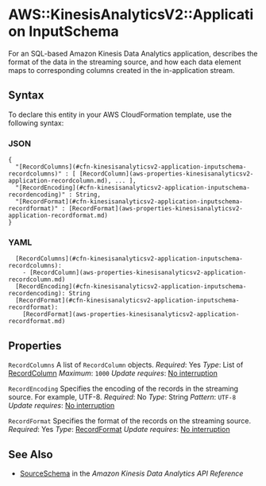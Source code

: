 # AWS::KinesisAnalyticsV2::Application InputSchema<a name="aws-properties-kinesisanalyticsv2-application-inputschema"></a>

For an SQL\-based Amazon Kinesis Data Analytics application, describes the format of the data in the streaming source, and how each data element maps to corresponding columns created in the in\-application stream\.

## Syntax<a name="aws-properties-kinesisanalyticsv2-application-inputschema-syntax"></a>

To declare this entity in your AWS CloudFormation template, use the following syntax:

### JSON<a name="aws-properties-kinesisanalyticsv2-application-inputschema-syntax.json"></a>

```
{
  "[RecordColumns](#cfn-kinesisanalyticsv2-application-inputschema-recordcolumns)" : [ [RecordColumn](aws-properties-kinesisanalyticsv2-application-recordcolumn.md), ... ],
  "[RecordEncoding](#cfn-kinesisanalyticsv2-application-inputschema-recordencoding)" : String,
  "[RecordFormat](#cfn-kinesisanalyticsv2-application-inputschema-recordformat)" : [RecordFormat](aws-properties-kinesisanalyticsv2-application-recordformat.md)
}
```

### YAML<a name="aws-properties-kinesisanalyticsv2-application-inputschema-syntax.yaml"></a>

```
  [RecordColumns](#cfn-kinesisanalyticsv2-application-inputschema-recordcolumns):
    - [RecordColumn](aws-properties-kinesisanalyticsv2-application-recordcolumn.md)
  [RecordEncoding](#cfn-kinesisanalyticsv2-application-inputschema-recordencoding): String
  [RecordFormat](#cfn-kinesisanalyticsv2-application-inputschema-recordformat):
    [RecordFormat](aws-properties-kinesisanalyticsv2-application-recordformat.md)
```

## Properties<a name="aws-properties-kinesisanalyticsv2-application-inputschema-properties"></a>

`RecordColumns`  <a name="cfn-kinesisanalyticsv2-application-inputschema-recordcolumns"></a>
A list of `RecordColumn` objects\.
*Required*: Yes
*Type*: List of [RecordColumn](aws-properties-kinesisanalyticsv2-application-recordcolumn.md)
*Maximum*: `1000`
*Update requires*: [No interruption](https://docs.aws.amazon.com/AWSCloudFormation/latest/UserGuide/using-cfn-updating-stacks-update-behaviors.html#update-no-interrupt)

`RecordEncoding`  <a name="cfn-kinesisanalyticsv2-application-inputschema-recordencoding"></a>
Specifies the encoding of the records in the streaming source\. For example, UTF\-8\.
*Required*: No
*Type*: String
*Pattern*: `UTF-8`
*Update requires*: [No interruption](https://docs.aws.amazon.com/AWSCloudFormation/latest/UserGuide/using-cfn-updating-stacks-update-behaviors.html#update-no-interrupt)

`RecordFormat`  <a name="cfn-kinesisanalyticsv2-application-inputschema-recordformat"></a>
Specifies the format of the records on the streaming source\.
*Required*: Yes
*Type*: [RecordFormat](aws-properties-kinesisanalyticsv2-application-recordformat.md)
*Update requires*: [No interruption](https://docs.aws.amazon.com/AWSCloudFormation/latest/UserGuide/using-cfn-updating-stacks-update-behaviors.html#update-no-interrupt)

## See Also<a name="aws-properties-kinesisanalyticsv2-application-inputschema--seealso"></a>
+  [SourceSchema](https://docs.aws.amazon.com/kinesisanalytics/latest/apiv2/API_SourceSchema.html) in the *Amazon Kinesis Data Analytics API Reference*

